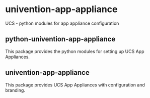 # univention-app-appliance
UCS - python modules for app appliance configuration

## python-univention-app-appliance
This package provides the python modules for setting up UCS App Appliances.

## univention-app-appliance
This package provides UCS App Appliances with configuration and branding.
